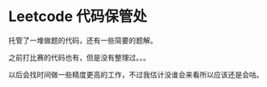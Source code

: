 # Leetcode 代码保管处
托管了一堆做题的代码，还有一些简要的题解。

之前打比赛的代码也有，但是没有整理过。。。

以后会找时间做一些精度更高的工作，不过我估计没谁会来看所以应该还是会咕。
